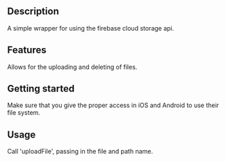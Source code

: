  ## Description

A simple wrapper for using the firebase cloud storage api.

## Features

Allows for the uploading and deleting of files.

## Getting started

Make sure that you give the proper access in iOS and Android to use their file system.

## Usage

Call 'uploadFile', passing in the file and path name.